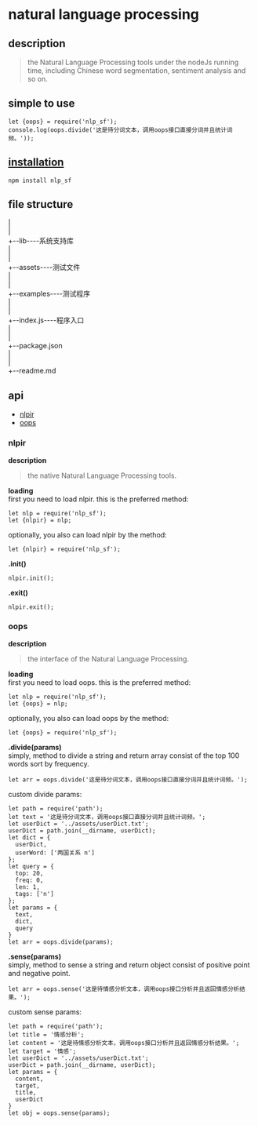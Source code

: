 # natural language processing  

## description  
  > the Natural Language Processing tools under the nodeJs running time, including Chinese word segmentation, sentiment analysis and so on.  

## simple to use  
  ```
  let {oops} = require('nlp_sf');
  console.log(oops.divide('这是待分词文本，调用oops接口直接分词并且统计词频。'));
  ```

## [installation](https://www.npmjs.com/package/nlp_sf)  
  ```
  npm install nlp_sf
  ```

## file structure  
  |  
  |  
  +--lib----系统支持库  
  |  
  |  
  +--assets----测试文件  
  |  
  |  
  +--examples----测试程序  
  |  
  |  
  +--index.js----程序入口  
  |  
  |  
  +--package.json  
  |  
  |  
  +--readme.md  
  
## api  

  - [nlpir](#nlpir)  
  - [oops](#oops)  

### nlpir  
  **description**  
  > the native Natural Language Processing tools.  

  **loading**  
  first you need to load nlpir. this is the preferred method:  
  ```
  let nlp = require('nlp_sf');
  let {nlpir} = nlp;
  ```

  optionally, you also can load nlpir by the method:  
  ```
  let {nlpir} = require('nlp_sf');
  ```

  **.init()**  
  ```
  nlpir.init();
  ```

  **.exit()**  
  ```
  nlpir.exit();
  ```

### oops  
  **description**  
  > the interface of the Natural Language Processing.  

  **loading**  
  first you need to load oops. this is the preferred method:  
  ```
  let nlp = require('nlp_sf');
  let {oops} = nlp;
  ```

  optionally, you also can load oops by the method:  
  ```
  let {oops} = require('nlp_sf');
  ```

  **.divide(params)**  
  simply, method to divide a string and return array consist of the top 100 words sort by frequency.  
  ```
  let arr = oops.divide('这是待分词文本，调用oops接口直接分词并且统计词频。');
  ```

  custom divide params:  
  ```
  let path = require('path');
  let text = '这是待分词文本，调用oops接口直接分词并且统计词频。';
  let userDict = '../assets/userDict.txt';
  userDict = path.join(__dirname, userDict);
  let dict = {
    userDict,
    userWord: ['两国关系 n']
  };
  let query = {
    top: 20,
    freq: 0,
    len: 1,
    tags: ['n']
  };
  let params = {
    text,
    dict,
    query
  }
  let arr = oops.divide(params);
  ```

  **.sense(params)**  
  simply, method to sense a string and return object consist of positive point and negative point.  
  ```
  let arr = oops.sense('这是待情感分析文本，调用oops接口分析并且返回情感分析结果。');
  ```

  custom sense params:  
  ```
  let path = require('path');
  let title = '情感分析';
  let content = '这是待情感分析文本，调用oops接口分析并且返回情感分析结果。';
  let target = '情感';
  let userDict = '../assets/userDict.txt';
  userDict = path.join(__dirname, userDict);
  let params = {
    content,
    target,
    title,
    userDict
  }
  let obj = oops.sense(params);
  ```
